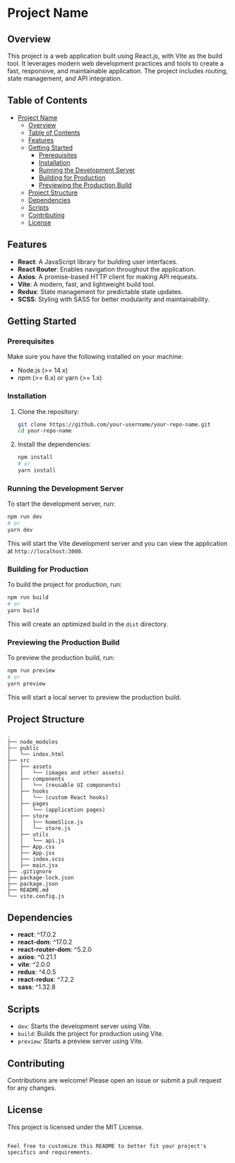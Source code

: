 # Project Name

## Overview

This project is a web application built using React.js, with Vite as the build tool. It leverages modern web development practices and tools to create a fast, responsive, and maintainable application. The project includes routing, state management, and API integration.

## Table of Contents

- [Project Name](#project-name)
  - [Overview](#overview)
  - [Table of Contents](#table-of-contents)
  - [Features](#features)
  - [Getting Started](#getting-started)
    - [Prerequisites](#prerequisites)
    - [Installation](#installation)
    - [Running the Development Server](#running-the-development-server)
    - [Building for Production](#building-for-production)
    - [Previewing the Production Build](#previewing-the-production-build)
  - [Project Structure](#project-structure)
  - [Dependencies](#dependencies)
  - [Scripts](#scripts)
  - [Contributing](#contributing)
  - [License](#license)

## Features

- **React**: A JavaScript library for building user interfaces.
- **React Router**: Enables navigation throughout the application.
- **Axios**: A promise-based HTTP client for making API requests.
- **Vite**: A modern, fast, and lightweight build tool.
- **Redux**: State management for predictable state updates.
- **SCSS**: Styling with SASS for better modularity and maintainability.

## Getting Started

### Prerequisites

Make sure you have the following installed on your machine:

- Node.js (>= 14.x)
- npm (>= 6.x) or yarn (>= 1.x)

### Installation

1. Clone the repository:

   ```sh
   git clone https://github.com/your-username/your-repo-name.git
   cd your-repo-name
   ```

2. Install the dependencies:

   ```sh
   npm install
   # or
   yarn install
   ```

### Running the Development Server

To start the development server, run:

```sh
npm run dev
# or
yarn dev
```

This will start the Vite development server and you can view the application at `http://localhost:3000`.

### Building for Production

To build the project for production, run:

```sh
npm run build
# or
yarn build
```

This will create an optimized build in the `dist` directory.

### Previewing the Production Build

To preview the production build, run:

```sh
npm run preview
# or
yarn preview
```

This will start a local server to preview the production build.

## Project Structure

```
.
├── node_modules
├── public
│   └── index.html
├── src
│   ├── assets
│   │   └── (images and other assets)
│   ├── components
│   │   └── (reusable UI components)
│   ├── hooks
│   │   └── (custom React hooks)
│   ├── pages
│   │   └── (application pages)
│   ├── store
│   │   ├── homeSlice.js
│   │   └── store.js
│   ├── utils
│   │   └── api.js
│   ├── App.css
│   ├── App.jsx
│   ├── index.scss
│   ├── main.jsx
├── .gitignore
├── package-lock.json
├── package.json
├── README.md
└── vite.config.js
```

## Dependencies

- **react**: ^17.0.2
- **react-dom**: ^17.0.2
- **react-router-dom**: ^5.2.0
- **axios**: ^0.21.1
- **vite**: ^2.0.0
- **redux**: ^4.0.5
- **react-redux**: ^7.2.2
- **sass**: ^1.32.8

## Scripts

- `dev`: Starts the development server using Vite.
- `build`: Builds the project for production using Vite.
- `preview`: Starts a preview server using Vite.

## Contributing

Contributions are welcome! Please open an issue or submit a pull request for any changes.

## License

This project is licensed under the MIT License.

```

Feel free to customize this README to better fit your project's specifics and requirements.
```
